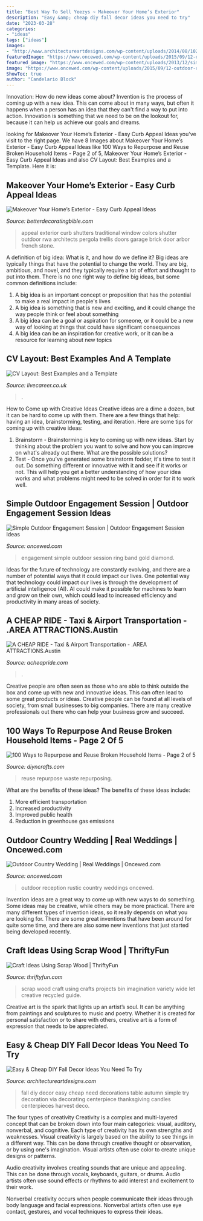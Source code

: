 ```yaml
---
title: "Best Way To Sell Yeezys ~ Makeover Your Home’s Exterior"
description: "Easy &amp; cheap diy fall decor ideas you need to try"
date: "2023-03-28"
categories:
- "ideas"
tags: ["ideas"]
images:
- "http://www.architectureartdesigns.com/wp-content/uploads/2014/08/1027.jpg"
featuredImage: "https://www.oncewed.com/wp-content/uploads/2015/09/12-outdoor-rustic-reception.jpg"
featured_image: "https://www.oncewed.com/wp-content/uploads/2013/12/simple-gold-band-engagement-ring-ideas.png"
image: "https://www.oncewed.com/wp-content/uploads/2015/09/12-outdoor-rustic-reception.jpg"
ShowToc: true
author: "Candelario Block"
---
```



Innovation: How do new ideas come about?
Invention is the process of coming up with a new idea. This can come about in many ways, but often it happens when a person has an idea that they can't find a way to put into action. Innovation is something that we need to be on the lookout for, because it can help us achieve our goals and dreams.

	

		
looking for Makeover Your Home’s Exterior - Easy Curb Appeal Ideas you've visit to the right page. We have 8 Images about Makeover Your Home’s Exterior - Easy Curb Appeal Ideas like 100 Ways to Repurpose and Reuse Broken Household Items - Page 2 of 5, Makeover Your Home’s Exterior - Easy Curb Appeal Ideas and also CV Layout: Best Examples and a Template. Here it is:
		
    
## Makeover Your Home’s Exterior - Easy Curb Appeal Ideas

<img loading=lazy src="http://betterdecoratingbible.com/wp-content/uploads/2015/07/traditional-exterior-curb-appeal-blue-green-shutters.jpg" onerror="this.onerror=null;this.src='https://tse1.mm.bing.net/th?id=OIP.oCpLmaLAfIaNoempiDxKFAHaLN&amp;pid=15.1';" alt="Makeover Your Home’s Exterior - Easy Curb Appeal Ideas">

_Source: betterdecoratingbible.com_

>appeal exterior curb shutters traditional window colors shutter outdoor rwa architects pergola trellis doors garage brick door arbor french stone. 

	

A definition of big idea: What is it, and how do we define it?
Big ideas are typically things that have the potential to change the world. They are big, ambitious, and novel, and they typically require a lot of effort and thought to put into them. There is no one right way to define big ideas, but some common definitions include: 
1. A big idea is an important concept or proposition that has the potential to make a real impact in people's lives
2. A big idea is something that is new and exciting, and it could change the way people think or feel about something
3. A big idea can be a goal or aspiration for someone, or it could be a new way of looking at things that could have significant consequences
4. A big idea can be an inspiration for creative work, or it can be a resource for learning about new topics

    
## CV Layout: Best Examples And A Template

<img loading=lazy src="https://cdn-images.livecareer.co.uk/pages/cv_layout_lcuk_2.jpg" onerror="this.onerror=null;this.src='https://tse2.mm.bing.net/th?id=OIP.hGoei15-F0u3wIUR8ho29QHaEu&amp;pid=15.1';" alt="CV Layout: Best Examples and a Template">

_Source: livecareer.co.uk_

>. 

	

How to Come up with Creative Ideas
Creative ideas are a dime a dozen, but it can be hard to come up with them. There are a few things that help: having an idea, brainstorming, testing, and iteration. 
Here are some tips for coming up with creative ideas:

1. Brainstorm - Brainstorming is key to coming up with new ideas. Start by thinking about the problem you want to solve and how you can improve on what's already out there. What are the possible solutions? 
2. Test - Once you've generated some brainstorm fodder, it's time to test it out. Do something different or innovative with it and see if it works or not. This will help you get a better understanding of how your idea works and what problems might need to be solved in order for it to work well. 

    
## Simple Outdoor Engagement Session | Outdoor Engagement Session Ideas

<img loading=lazy src="https://www.oncewed.com/wp-content/uploads/2013/12/simple-gold-band-engagement-ring-ideas.png" onerror="this.onerror=null;this.src='https://tse3.mm.bing.net/th?id=OIP.ZH8G-zPNW9be9vu9kvBL5QHaKH&amp;pid=15.1';" alt="Simple Outdoor Engagement Session | Outdoor Engagement Session Ideas">

_Source: oncewed.com_

>engagement simple outdoor session ring band gold diamond. 

	

Ideas for the future of technology are constantly evolving, and there are a number of potential ways that it could impact our lives. One potential way that technology could impact our lives is through the development of artificial intelligence (AI). AI could make it possible for machines to learn and grow on their own, which could lead to increased efficiency and productivity in many areas of society.

    
## A CHEAP RIDE - Taxi &amp; Airport Transportation - .AREA ATTRACTIONS.Austin

<img loading=lazy src="https://acheapride.com/yahoo_site_admin/assets/images/A_Cheap_Ride_-_Web_Site_Photos_-_Bass_Concert_Hall_-_09-11.241194639_std.jpg" onerror="this.onerror=null;this.src='https://tse3.mm.bing.net/th?id=OIP.TlrDILiZ3p47LH9p77VxPQAAAA&amp;pid=15.1';" alt="A CHEAP RIDE - Taxi &amp; Airport Transportation - .AREA ATTRACTIONS.Austin">

_Source: acheapride.com_

>. 

	

Creative people are often seen as those who are able to think outside the box and come up with new and innovative ideas. This can often lead to some great products or ideas. Creative people can be found at all levels of society, from small businesses to big companies. There are many creative professionals out there who can help your business grow and succeed.

    
## 100 Ways To Repurpose And Reuse Broken Household Items - Page 2 Of 5

<img loading=lazy src="https://www.diyncrafts.com/wp-content/uploads/2014/05/reuse-repurpose.jpg" onerror="this.onerror=null;this.src='https://tse3.mm.bing.net/th?id=OIP.f2cH_Qbl8bdSBWEvvbVtwgHaD4&amp;pid=15.1';" alt="100 Ways to Repurpose and Reuse Broken Household Items - Page 2 of 5">

_Source: diyncrafts.com_

>reuse repurpose waste repurposing. 

	

What are the benefits of these ideas?
The benefits of these ideas include: 
1. More efficient transportation 
2. Increased productivity 
3. Improved public health 
4. Reduction in greenhouse gas emissions 

    
## Outdoor Country Wedding | Real Weddings | Oncewed.com

<img loading=lazy src="https://www.oncewed.com/wp-content/uploads/2015/09/12-outdoor-rustic-reception.jpg" onerror="this.onerror=null;this.src='https://tse1.mm.bing.net/th?id=OIP.F8rc_OgecvgonHE-AauOTwHaJ3&amp;pid=15.1';" alt="Outdoor Country Wedding | Real Weddings | Oncewed.com">

_Source: oncewed.com_

>outdoor reception rustic country weddings oncewed. 

	

Invention ideas are a great way to come up with new ways to do something. Some ideas may be creative, while others may be more practical. There are many different types of invention ideas, so it really depends on what you are looking for. There are some great inventions that have been around for quite some time, and there are also some new inventions that just started being developed recently.

    
## Craft Ideas Using Scrap Wood | ThriftyFun

<img loading=lazy src="http://img.thrfun.com/img/012/917/bin_of_scrap_wood_l.jpg" onerror="this.onerror=null;this.src='https://tse4.mm.bing.net/th?id=OIP.dEKCvMuXXjUDrGYFBcrUogHaE5&amp;pid=15.1';" alt="Craft Ideas Using Scrap Wood | ThriftyFun">

_Source: thriftyfun.com_

>scrap wood craft using crafts projects bin imagination variety wide let creative recycled guide. 

	

Creative art is the spark that lights up an artist’s soul. It can be anything from paintings and sculptures to music and poetry. Whether it is created for personal satisfaction or to share with others, creative art is a form of expression that needs to be appreciated.

    
## Easy &amp; Cheap DIY Fall Decor Ideas You Need To Try

<img loading=lazy src="http://www.architectureartdesigns.com/wp-content/uploads/2014/08/1027.jpg" onerror="this.onerror=null;this.src='https://tse4.mm.bing.net/th?id=OIP.Y5ZDEwjtxj5-FW2T_yL9agAAAA&amp;pid=15.1';" alt="Easy &amp; Cheap DIY Fall Decor Ideas You Need To Try">

_Source: architectureartdesigns.com_

>fall diy decor easy cheap need decorations table autumn simple try decoration via decorating centerpiece thanksgiving candles centerpieces harvest deco. 

	

The four types of creativity
Creativity is a complex and multi-layered concept that can be broken down into four main categories: visual, auditory, nonverbal, and cognitive. Each type of creativity has its own strengths and weaknesses.
Visual creativity is largely based on the ability to see things in a different way. This can be done through creative thought or observation, or by using one's imagination. Visual artists often use color to create unique designs or patterns.

Audio creativity involves creating sounds that are unique and appealing. This can be done through vocals, keyboards, guitars, or drums. Audio artists often use sound effects or rhythms to add interest and excitement to their work.

Nonverbal creativity occurs when people communicate their ideas through body language and facial expressions. Nonverbal artists often use eye contact, gestures, and vocal techniques to express their ideas.

